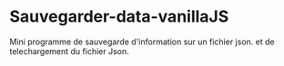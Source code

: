 # Sauvegarder-data-vanillaJS
Mini programme de sauvegarde d'information sur un fichier json.
et de telechargement du fichier Json.
